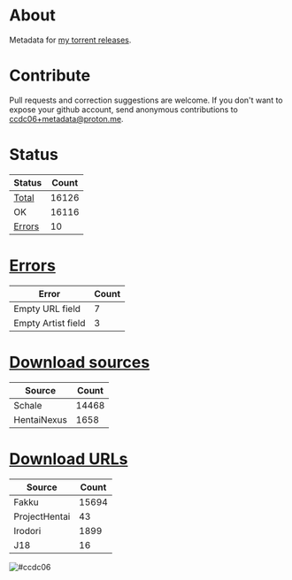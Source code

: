 # About
Metadata for [my torrent releases](https://sukebei.nyaa.si/?q=CCDC06).

# Contribute
Pull requests and correction suggestions are welcome. If you don't want to expose your github account, send anonymous contributions to [ccdc06+metadata@proton.me](mailto:ccdc06+metadata@proton.me).

<!-- [Status] -->
# Status
|Status|Count|
|-|-|
|[Total](indexes/list.csv)|16126|
|OK|16116|
|[Errors](indexes/errors.csv)|10|

# [Errors](indexes/errors.csv)
|Error|Count|
|-|-|
|Empty URL field|7|
|Empty Artist field|3|

# [Download sources](indexes/downloadSource.csv)
|Source|Count|
|-|-|
|Schale|14468|
|HentaiNexus|1658|

# [Download URLs](indexes/urlSource.csv)
|Source|Count|
|-|-|
|Fakku|15694|
|ProjectHentai|43|
|Irodori|1899|
|J18|16|
<!-- [/Status] -->

![#ccdc06](https://placehold.co/15x15/ccdc06/ccdc06.png)
